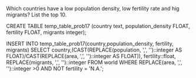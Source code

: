 Which countries have a low population density, low fertility rate and hig migrants? List the top 10. 

CREATE TABLE temp_table_prob17 (country text, population_density FLOAT, fertility FLOAT, migrants integer);

INSERT INTO temp_table_prob17(country,population_density, fertility, migrants)
SELECT country,(CAST(REPLACE(population, ',', '')::integer AS FLOAT)/CAST(REPLACE(area, ',', '')::integer AS FLOAT)), fertility::float, REPLACE(migrants, ',', '')::integer FROM world WHERE REPLACE(area, ',', '')::integer >0 AND NOT fertility = 'N.A.';